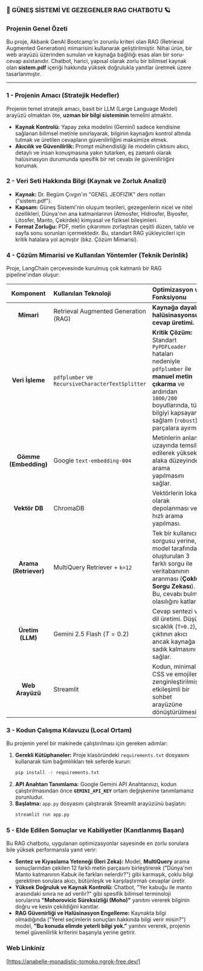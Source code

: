### 🚀 GÜNEŞ SİSTEMİ VE GEZEGENLER RAG CHATBOTU 🪐

### Projenin Genel Özeti

Bu proje, Akbank GenAI Bootcamp'in zorunlu kriteri olan RAG (Retrieval Augmented Generation) mimarisini kullanarak geliştirilmiştir. Nihai ürün, bir web arayüzü üzerinden sunulan ve kaynağa bağlılığı esas alan bir soru-cevap asistanıdır. Chatbot, harici, yapısal olarak zorlu bir bilimsel kaynak olan **sistem.pdf** içeriği hakkında yüksek doğrulukla yanıtlar üretmek üzere tasarlanmıştır.

-----

### 1 - Projenin Amacı (Stratejik Hedefler)

Projenin temel stratejik amacı, basit bir LLM (Large Language Model) arayüzü olmaktan öte, **uzman bir bilgi sisteminin** temelini atmaktır.

  * **Kaynak Kontrolü:** Yapay zeka modelini (Gemini) sadece kendisine sağlanan bilimsel metinle sınırlayarak, bilginin kaynağını kontrol altında tutmak ve üretilen cevapların güvenilirliğini maksimize etmek.
  * **Akıcılık ve Güvenilirlik:** Prompt mühendisliği ile modelin çıktısını akıcı, detaylı ve insan konuşmasına yakın tutarken, eş zamanlı olarak halüsinasyon durumunda spesifik bir ret cevabı ile güvenilirliğini korumak.

### 2 - Veri Seti Hakkında Bilgi (Kaynak ve Zorluk Analizi)

  * **Kaynak:** Dr. Begüm Çıvgın'ın "GENEL JEOFIZIK" ders notları ("sistem.pdf").
  * **Kapsam:** Güneş Sistemi'nin oluşum teorileri, gezegenlerin nicel ve nitel özellikleri, Dünya'nın ana katmanlarının (Atmosfer, Hidrosfer, Biyosfer, Litosfer, Manto, Çekirdek) kimyasal ve fiziksel bileşimleri.
  * **Format Zorluğu:** PDF, metin çıkarımını zorlaştıran çeşitli düzen, tablo ve sayfa sonu sorunları içermektedir. Bu, standart RAG yükleyicileri için kritik hatalara yol açmıştır (bkz. Çözüm Mimarisi).

### 4 - Çözüm Mimarisi ve Kullanılan Yöntemler (Teknik Derinlik)

Proje, LangChain çerçevesinde kurulmuş çok katmanlı bir RAG pipeline'ından oluşur:

| Komponent | Kullanılan Teknoloji | Optimizasyon ve Fonksiyonu |
| :---: | :--- | :--- |
| **Mimari** | Retrieval Augmented Generation (RAG) | **Kaynağa dayalı, halüsinasyonsuz cevap üretimi.** |
| **Veri İşleme** | `pdfplumber` ve `RecursiveCharacterTextSplitter` | **Kritik Çözüm:** Standart `PyPDFLoader` hataları nedeniyle `pdfplumber` ile **manuel metin çıkarma** ve ardından `1000/200` boyutlarında, tüm bilgiyi kapsayan sağlam (`robust`) parçalara ayırma. |
| **Gömme (Embedding)** | Google `text-embedding-004` | Metinlerin anlam uzayında temsil edilerek yüksek alaka düzeyinde arama yapılmasını sağlar. |
| **Vektör DB** | ChromaDB | Vektörlerin lokal olarak depolanması ve hızlı arama yapılması. |
| **Arama (Retriever)** | MultiQuery Retriever + `k=12` | Tek bir kullanıcı sorgusu yerine, model tarafından oluşturulan 3 farklı sorgu ile veritabanının aranması (**Çoklu Sorgu Zekası**). Bu, cevabı bulma olasılığını katlar. |
| **Üretim (LLM)** | Gemini 2.5 Flash ($T=0.2$) | Cevap sentezi ve dil üretimi. Düşük sıcaklık (`T=0.2`), çıktının akıcı ancak kaynağa sadık kalmasını sağlar. |
| **Web Arayüzü** | Streamlit | Kodun, minimal CSS ve emojilerle zenginleştirilmiş, etkileşimli bir sohbet arayüzüne dönüştürülmesi. |

### 3 - Kodun Çalışma Kılavuzu (Local Ortam)

Bu projenin yerel bir makinede çalıştırılması için gereken adımlar:

1.  **Gerekli Kütüphaneler:** Proje klasöründeki `requirements.txt` dosyasını kullanarak tüm bağımlılıkları tek seferde kurun:
    ```bash
    pip install -r requirements.txt
    ```
2.  **API Anahtarı Tanımlama:** Google Gemini API Anahtarınızı, kodun çalıştırılmasından önce **`GEMINI_API_KEY`** ortam değişkenine tanımlamanız zorunludur.
3.  **Başlatma:** `app.py` dosyasını çalıştırarak Streamlit arayüzünü başlatın:
    ```bash
    streamlit run app.py
    ```

### 5 - Elde Edilen Sonuçlar ve Kabiliyetler (Kanıtlanmış Başarı)

Bu RAG chatbotu, uygulanan optimizasyonlar sayesinde en zorlu sorulara bile yüksek performansla yanıt verir:

  * **Sentez ve Kıyaslama Yeteneği (İleri Zeka):** Model, **MultiQuery** arama sonuçlarından çekilen 12 farklı metin parçasını birleştirerek ("Dünya'nın Manto katmanının Kabuk ile farkları nelerdir?") gibi karmaşık, çoklu bilgi gerektiren sorulara akıcı, bütünleşik ve karşılaştırmalı cevaplar üretir.
  * **Yüksek Doğruluk ve Kaynak Kontrolü:** Chatbot, "Yer kabuğu ile manto arasındaki sınıra ne ad verilir?" gibi spesifik bilimsel terminoloji sorularına **"Mohorovicic Süreksizliği (Moho)"** yanıtını vererek bilginin doğru ve kesin çekildiğini kanıtlar.
  * **RAG Güvenirliği ve Halüsinasyon Engelleme:** Kaynakta bilgi olmadığında ("Yerel seçimlerin sonuçları hakkında bilgi verir misin?") model, **"Bu konuda elimde yeterli bilgi yok."** yanıtını vererek, projenin temel güvenilirlik kriterini başarıyla yerine getirir.
    

### Web Linkiniz

[https://anabelle-monadistic-tomoko.ngrok-free.dev/]








